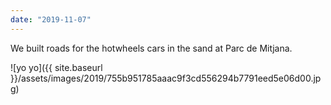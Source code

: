 ```yaml
---
date: "2019-11-07"
---
```


We built roads for the hotwheels cars in the sand at Parc de Mitjana.

![yo yo]({{ site.baseurl }}/assets/images/2019/755b951785aaac9f3cd556294b7791eed5e06d00.jpg)
